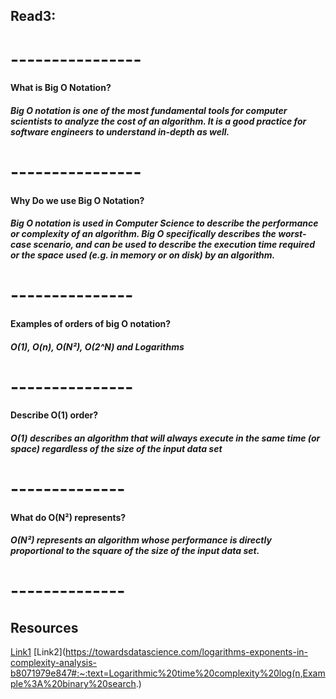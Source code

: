 ## Read3:
# ----------------

#### What is Big O Notation?
##### Big O notation is one of the most fundamental tools for computer scientists to analyze the cost of an algorithm. It is a good practice for software engineers to understand in-depth as well.

# ----------------

#### Why Do we use Big O Notation?
##### Big O notation is used in Computer Science to describe the performance or complexity of an algorithm. Big O specifically describes the worst-case scenario, and can be used to describe the execution time required or the space used (e.g. in memory or on disk) by an algorithm.

# ---------------

#### Examples of orders of big O notation?
##### O(1), O(n), O(N²), O(2^N) and Logarithms

# ---------------

#### Describe O(1) order?
##### O(1) describes an algorithm that will always execute in the same time (or space) regardless of the size of the input data set

# --------------

#### What do O(N²) represents?
##### O(N²) represents an algorithm whose performance is directly proportional to the square of the size of the input data set.

# --------------

## Resources

[Link1](https://www.freecodecamp.org/news/big-o-notation-why-it-matters-and-why-it-doesnt-1674cfa8a23c/)
[Link2](https://towardsdatascience.com/logarithms-exponents-in-complexity-analysis-b8071979e847#:~:text=Logarithmic%20time%20complexity%20log(n,Example%3A%20binary%20search.)